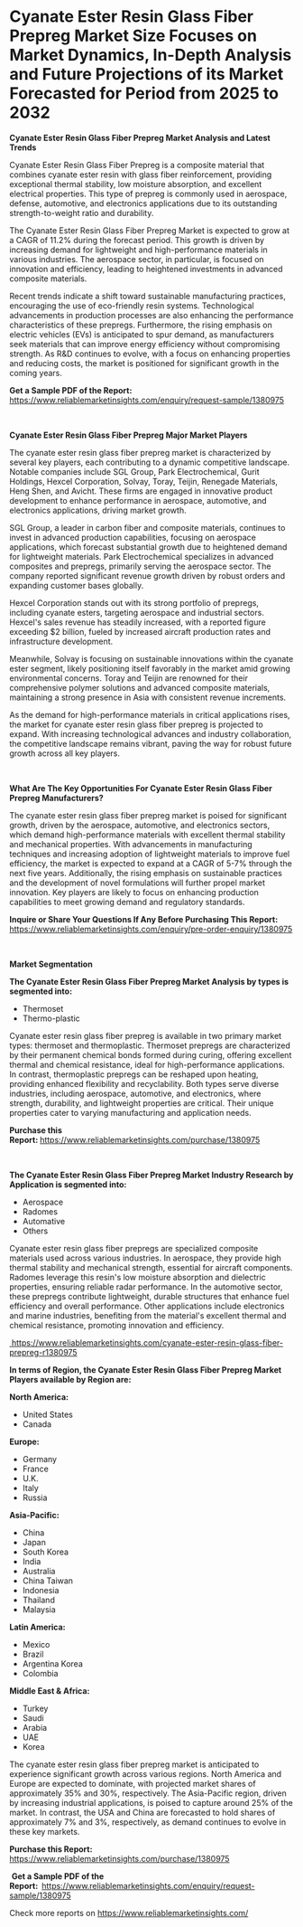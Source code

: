 <p><h1>Cyanate Ester Resin Glass Fiber Prepreg Market Size Focuses on Market Dynamics, In-Depth Analysis and Future Projections of its Market Forecasted for Period from 2025 to 2032</h1></p><p><strong>Cyanate Ester Resin Glass Fiber Prepreg Market Analysis and Latest Trends</strong></p>
<p><p>Cyanate Ester Resin Glass Fiber Prepreg is a composite material that combines cyanate ester resin with glass fiber reinforcement, providing exceptional thermal stability, low moisture absorption, and excellent electrical properties. This type of prepreg is commonly used in aerospace, defense, automotive, and electronics applications due to its outstanding strength-to-weight ratio and durability.</p><p>The Cyanate Ester Resin Glass Fiber Prepreg Market is expected to grow at a CAGR of 11.2% during the forecast period. This growth is driven by increasing demand for lightweight and high-performance materials in various industries. The aerospace sector, in particular, is focused on innovation and efficiency, leading to heightened investments in advanced composite materials. </p><p>Recent trends indicate a shift toward sustainable manufacturing practices, encouraging the use of eco-friendly resin systems. Technological advancements in production processes are also enhancing the performance characteristics of these prepregs. Furthermore, the rising emphasis on electric vehicles (EVs) is anticipated to spur demand, as manufacturers seek materials that can improve energy efficiency without compromising strength. As R&D continues to evolve, with a focus on enhancing properties and reducing costs, the market is positioned for significant growth in the coming years.</p></p>
<p><strong>Get a Sample PDF of the Report:&nbsp;</strong> <a href="https://www.reliablemarketinsights.com/enquiry/request-sample/1380975?utm_campaign=3167&utm_medium=2&utm_source=Github&utm_content=ia&utm_term=02042025&utm_id=cyanate-ester-resin-glass-fiber-prepreg">https://www.reliablemarketinsights.com/enquiry/request-sample/1380975</a></p>
<p>&nbsp;</p>
<p><strong>Cyanate Ester Resin Glass Fiber Prepreg Major Market Players</strong></p>
<p><p>The cyanate ester resin glass fiber prepreg market is characterized by several key players, each contributing to a dynamic competitive landscape. Notable companies include SGL Group, Park Electrochemical, Gurit Holdings, Hexcel Corporation, Solvay, Toray, Teijin, Renegade Materials, Heng Shen, and Avicht. These firms are engaged in innovative product development to enhance performance in aerospace, automotive, and electronics applications, driving market growth.</p><p>SGL Group, a leader in carbon fiber and composite materials, continues to invest in advanced production capabilities, focusing on aerospace applications, which forecast substantial growth due to heightened demand for lightweight materials. Park Electrochemical specializes in advanced composites and prepregs, primarily serving the aerospace sector. The company reported significant revenue growth driven by robust orders and expanding customer bases globally.</p><p>Hexcel Corporation stands out with its strong portfolio of prepregs, including cyanate esters, targeting aerospace and industrial sectors. Hexcel's sales revenue has steadily increased, with a reported figure exceeding $2 billion, fueled by increased aircraft production rates and infrastructure development.</p><p>Meanwhile, Solvay is focusing on sustainable innovations within the cyanate ester segment, likely positioning itself favorably in the market amid growing environmental concerns. Toray and Teijin are renowned for their comprehensive polymer solutions and advanced composite materials, maintaining a strong presence in Asia with consistent revenue increments.</p><p>As the demand for high-performance materials in critical applications rises, the market for cyanate ester resin glass fiber prepreg is projected to expand. With increasing technological advances and industry collaboration, the competitive landscape remains vibrant, paving the way for robust future growth across all key players.</p></p>
<p>&nbsp;</p>
<p><strong>What Are The Key Opportunities For Cyanate Ester Resin Glass Fiber Prepreg Manufacturers?</strong></p>
<p><p>The cyanate ester resin glass fiber prepreg market is poised for significant growth, driven by the aerospace, automotive, and electronics sectors, which demand high-performance materials with excellent thermal stability and mechanical properties. With advancements in manufacturing techniques and increasing adoption of lightweight materials to improve fuel efficiency, the market is expected to expand at a CAGR of 5-7% through the next five years. Additionally, the rising emphasis on sustainable practices and the development of novel formulations will further propel market innovation. Key players are likely to focus on enhancing production capabilities to meet growing demand and regulatory standards.</p></p>
<p><strong>Inquire or Share Your Questions If Any Before Purchasing This Report:</strong> <a href="https://www.reliablemarketinsights.com/enquiry/pre-order-enquiry/1380975?utm_campaign=3167&utm_medium=2&utm_source=Github&utm_content=ia&utm_term=02042025&utm_id=cyanate-ester-resin-glass-fiber-prepreg">https://www.reliablemarketinsights.com/enquiry/pre-order-enquiry/1380975</a></p>
<p>&nbsp;</p>
<p><strong>Market Segmentation</strong></p>
<p><strong>The Cyanate Ester Resin Glass Fiber Prepreg Market Analysis by types is segmented into:</strong></p>
<p><ul><li>Thermoset</li><li>Thermo-plastic</li></ul></p>
<p><p>Cyanate ester resin glass fiber prepreg is available in two primary market types: thermoset and thermoplastic. Thermoset prepregs are characterized by their permanent chemical bonds formed during curing, offering excellent thermal and chemical resistance, ideal for high-performance applications. In contrast, thermoplastic prepregs can be reshaped upon heating, providing enhanced flexibility and recyclability. Both types serve diverse industries, including aerospace, automotive, and electronics, where strength, durability, and lightweight properties are critical. Their unique properties cater to varying manufacturing and application needs.</p></p>
<p><strong>Purchase this Report:&nbsp;</strong><a href="https://www.reliablemarketinsights.com/purchase/1380975?utm_campaign=3167&utm_medium=2&utm_source=Github&utm_content=ia&utm_term=02042025&utm_id=cyanate-ester-resin-glass-fiber-prepreg">https://www.reliablemarketinsights.com/purchase/1380975</a></p>
<p>&nbsp;</p>
<p><strong>The Cyanate Ester Resin Glass Fiber Prepreg Market Industry Research by Application is segmented into:</strong></p>
<p><ul><li>Aerospace</li><li>Radomes</li><li>Automative</li><li>Others</li></ul></p>
<p><p>Cyanate ester resin glass fiber prepregs are specialized composite materials used across various industries. In aerospace, they provide high thermal stability and mechanical strength, essential for aircraft components. Radomes leverage this resin's low moisture absorption and dielectric properties, ensuring reliable radar performance. In the automotive sector, these prepregs contribute lightweight, durable structures that enhance fuel efficiency and overall performance. Other applications include electronics and marine industries, benefiting from the material's excellent thermal and chemical resistance, promoting innovation and efficiency.</p></p>
<p><a href="https://www.reliablemarketinsights.com/cyanate-ester-resin-glass-fiber-prepreg-r1380975?utm_campaign=3167&utm_medium=2&utm_source=Github&utm_content=ia&utm_term=02042025&utm_id=cyanate-ester-resin-glass-fiber-prepreg">&nbsp;https://www.reliablemarketinsights.com/cyanate-ester-resin-glass-fiber-prepreg-r1380975</a></p>
<p><strong>In terms of Region, the Cyanate Ester Resin Glass Fiber Prepreg Market Players available by Region are:</strong></p>
<p>
    <p> <strong> North America: </strong>
        <ul>
            <li>United States</li>
            <li>Canada</li>
        </ul>
        </p> 
    <p> <strong> Europe: </strong>
        <ul>
            <li>Germany</li>
            <li>France</li>
            <li>U.K.</li>
            <li>Italy</li>
            <li>Russia</li>
        </ul>
        </p> 
    <p> <strong> Asia-Pacific: </strong>
        <ul>
            <li>China</li>
            <li>Japan</li>
            <li>South Korea</li>
            <li>India</li>
            <li>Australia</li>
            <li>China Taiwan</li>
            <li>Indonesia</li>
            <li>Thailand</li>
            <li>Malaysia</li>
        </ul>
        </p> 
    <p> <strong> Latin America: </strong>
        <ul>
            <li>Mexico</li>
            <li>Brazil</li>
            <li>Argentina Korea</li>
            <li>Colombia</li>
        </ul>
        </p> 
    <p> <strong> Middle East & Africa: </strong>
        <ul>
            <li>Turkey</li>
            <li>Saudi</li>
            <li>Arabia</li>
            <li>UAE</li>
            <li>Korea</li>
        </ul>
    </p>
    </p>
<p><p>The cyanate ester resin glass fiber prepreg market is anticipated to experience significant growth across various regions. North America and Europe are expected to dominate, with projected market shares of approximately 35% and 30%, respectively. The Asia-Pacific region, driven by increasing industrial applications, is poised to capture around 25% of the market. In contrast, the USA and China are forecasted to hold shares of approximately 7% and 3%, respectively, as demand continues to evolve in these key markets.</p></p>
<p><strong>Purchase this Report: </strong><a href="https://www.reliablemarketinsights.com/purchase/1380975?utm_campaign=3167&utm_medium=2&utm_source=Github&utm_content=ia&utm_term=02042025&utm_id=cyanate-ester-resin-glass-fiber-prepreg">https://www.reliablemarketinsights.com/purchase/1380975</a></p>
<p>&nbsp;<strong>Get a Sample PDF of the Report:&nbsp;&nbsp;</strong><a href="https://www.reliablemarketinsights.com/enquiry/request-sample/1380975?utm_campaign=3167&utm_medium=2&utm_source=Github&utm_content=ia&utm_term=02042025&utm_id=cyanate-ester-resin-glass-fiber-prepreg">https://www.reliablemarketinsights.com/enquiry/request-sample/1380975</a></p>
<p><strong></strong></p>
<p>Check more reports on <a href="https://www.reliablemarketinsights.com/?utm_campaign=3167&utm_medium=2&utm_source=Github&utm_content=ia&utm_term=02042025&utm_id=cyanate-ester-resin-glass-fiber-prepreg">https://www.reliablemarketinsights.com/</a></p>